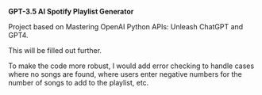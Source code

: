 <b>GPT-3.5 AI Spotify Playlist Generator</b>

Project based on Mastering OpenAI Python APIs: Unleash ChatGPT and GPT4.

This will be filled out further.

To make the code more robust, I would add error checking to handle cases where no songs are found, where users enter negative numbers for the number of songs to add to the playlist, etc.

